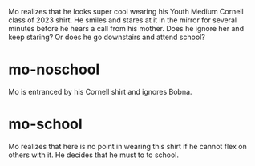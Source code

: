Mo realizes that he looks super cool wearing his Youth Medium Cornell class of 2023 shirt. He smiles and stares at it in the mirror for several minutes before he hears a call from his mother. Does he ignore her and keep staring? Or does he go downstairs and attend school?

# mo-noschool
Mo is entranced by his Cornell shirt and ignores Bobna. 

# mo-school
Mo realizes that here is no point in wearing this shirt if he cannot flex on others with it. He decides that he must to to school.

